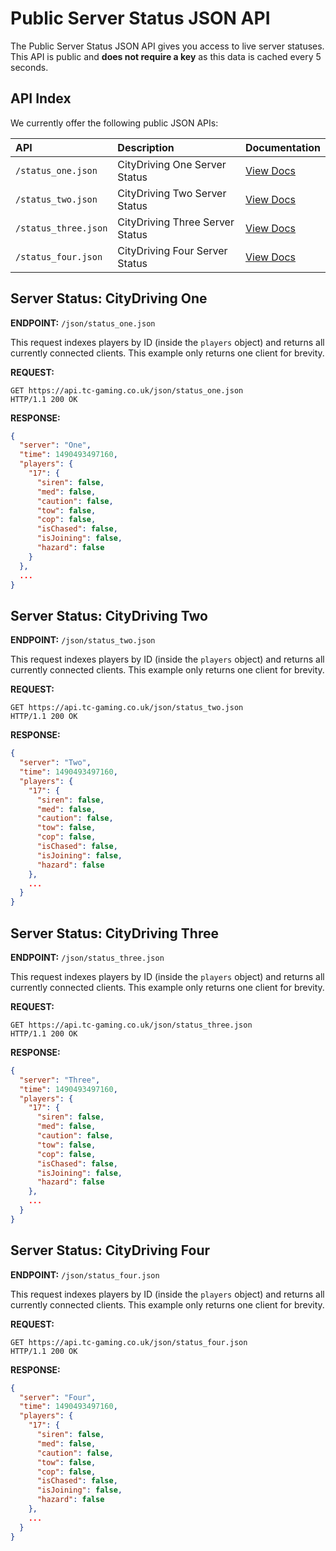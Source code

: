 # Public Server Status JSON API

The Public Server Status JSON API gives you access to live server statuses. This API is public and **does not require a key** as this data is cached every 5 seconds.

## API Index

We currently offer the following public JSON APIs:

| API | Description | Documentation |
| :--- | :--- | :--- |
| `/status_one.json` | CityDriving One Server Status | [View Docs](#server-status-citydriving-one) |
| `/status_two.json` | CityDriving Two Server Status | [View Docs](#server-status-citydriving-two)|
| `/status_three.json` | CityDriving Three Server Status | [View Docs](#server-status-citydriving-three)|
| `/status_four.json` | CityDriving Four Server Status | [View Docs](#server-status-citydriving-four)|

## Server Status: CityDriving One

**ENDPOINT:** `/json/status_one.json`

This request indexes players by ID (inside the `players` object) and returns all currently connected clients. This example only returns one client for brevity.

**REQUEST:**
```shell
GET https://api.tc-gaming.co.uk/json/status_one.json
HTTP/1.1 200 OK
```

**RESPONSE:**
```json
{
  "server": "One",
  "time": 1490493497160,
  "players": {
    "17": {
      "siren": false,
      "med": false,
      "caution": false,
      "tow": false,
      "cop": false,
      "isChased": false,
      "isJoining": false,
      "hazard": false
    }
  },
  ...
}
```

## Server Status: CityDriving Two

**ENDPOINT:** `/json/status_two.json`

This request indexes players by ID (inside the `players` object) and returns all currently connected clients. This example only returns one client for brevity.

**REQUEST:**
```shell
GET https://api.tc-gaming.co.uk/json/status_two.json
HTTP/1.1 200 OK
```

**RESPONSE:**
```json
{
  "server": "Two",
  "time": 1490493497160,
  "players": {
    "17": {
      "siren": false,
      "med": false,
      "caution": false,
      "tow": false,
      "cop": false,
      "isChased": false,
      "isJoining": false,
      "hazard": false
    },
    ...
  }
}
```

## Server Status: CityDriving Three

**ENDPOINT:** `/json/status_three.json`

This request indexes players by ID (inside the `players` object) and returns all currently connected clients. This example only returns one client for brevity.

**REQUEST:**
```shell
GET https://api.tc-gaming.co.uk/json/status_three.json
HTTP/1.1 200 OK
```

**RESPONSE:**
```json
{
  "server": "Three",
  "time": 1490493497160,
  "players": {
    "17": {
      "siren": false,
      "med": false,
      "caution": false,
      "tow": false,
      "cop": false,
      "isChased": false,
      "isJoining": false,
      "hazard": false
    },
    ...
  }
}
```

## Server Status: CityDriving Four

**ENDPOINT:** `/json/status_four.json`

This request indexes players by ID (inside the `players` object) and returns all currently connected clients. This example only returns one client for brevity.

**REQUEST:**

```shell
GET https://api.tc-gaming.co.uk/json/status_four.json
HTTP/1.1 200 OK
```
**RESPONSE:**
```json
{
  "server": "Four",
  "time": 1490493497160,
  "players": {
    "17": {
      "siren": false,
      "med": false,
      "caution": false,
      "tow": false,
      "cop": false,
      "isChased": false,
      "isJoining": false,
      "hazard": false
    },
    ...
  }
}
```